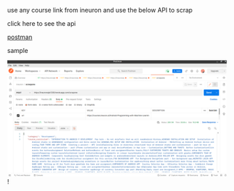 use any course link from ineuron and use the below API to scrap


click here to see the api

[postman](https://user-images.githubusercontent.com/95198144/163685197-696b93da-dc68-4e48-aa2a-ac2cc42f8792.png)



sample 

![](postman.png)!
